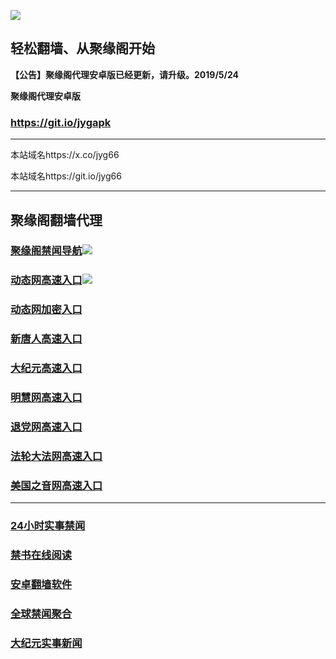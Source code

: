 ![](https://raw.githubusercontent.com/hao369/a/master/j.jpg)



## 轻松翻墙、从聚缘阁开始



**【公告】聚缘阁代理安卓版已经更新，请升级。2019/5/24**

 
**聚缘阁代理安卓版**
### https://git.io/jygapk  

***

本站域名https://x.co/jyg66 

本站域名https://git.io/jyg66



***




## 聚缘阁翻墙代理 

### [聚缘阁禁闻导航](https://qetm3963v9.execute-api.ap-northeast-1.amazonaws.com/dee)![](https://raw.githubusercontent.com/hao369/a/master/tj.gif)

### [动态网高速入口](http://44rtw3.pa.psychoticgerbil.com/eerw/505)![](https://raw.githubusercontent.com/hao369/a/master/jygdl.gif)

### [动态网加密入口](http://ewwe.g2.zb76f.club/2547/513)



### [新唐人高速入口](http://44rtw3.pa.psychoticgerbil.com/eerw/5)

### [大纪元高速入口](http://44rtw3.pa.psychoticgerbil.com/eerw/7)

### [明慧网高速入口](http://44rtw3.pa.psychoticgerbil.com/eerw/3)

### [退党网高速入口](http://44rtw3.pa.psychoticgerbil.com/eerw/8)

### [法轮大法网高速入口](http://44rtw3.pa.psychoticgerbil.com/eerw/15)

### [美国之音网高速入口](http://44rtw3.pa.psychoticgerbil.com/eerw/18)






***






### [24小时实事禁闻](https://git.io/fj3Go)

### [禁书在线阅读](https://github.com/txyzum203/djy/blob/master/gb/9p.md?flntdtv#1)


### [安卓翻墙软件](https://git.io/afq)

### [全球禁闻聚合](https://github.com/gfw-breaker/banned-news1/blob/master/README.md)

### [大纪元实事新闻](https://git.io/fjmgE)






